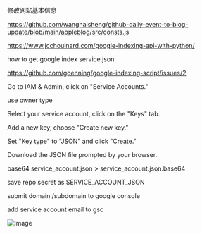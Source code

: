 修改网站基本信息

https://github.com/wanghaisheng/github-daily-event-to-blog-update/blob/main/appleblog/src/consts.js





https://www.jcchouinard.com/google-indexing-api-with-python/


how to get google index service.json

https://github.com/goenning/google-indexing-script/issues/2

Go to IAM & Admin, click on "Service Accounts."

use owner type

Select your service account, click on the "Keys" tab.

Add a new key, choose "Create new key."

Set "Key type" to "JSON" and click "Create."

Download the JSON file prompted by your browser.


base64 service_account.json > service_account.json.base64


save repo secret as SERVICE_ACCOUNT_JSON



submit domain /subdomain to google console


add service account email to gsc



![image](https://github.com/user-attachments/assets/f8d6f173-93d8-4cd6-8451-300a9a8e3e66)






